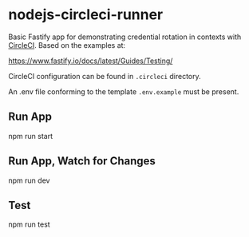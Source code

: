# nodejs-circleci-runner

Basic Fastify app for demonstrating credential rotation in contexts with [CircleCI](https://circleci.com/).  Based on the examples at:

https://www.fastify.io/docs/latest/Guides/Testing/

CircleCI configuration can be found in `.circleci` directory.

An .env file conforming to the template `.env.example` must be present.

## Run App

npm run start

## Run App, Watch for Changes

npm run dev

## Test

npm run test

